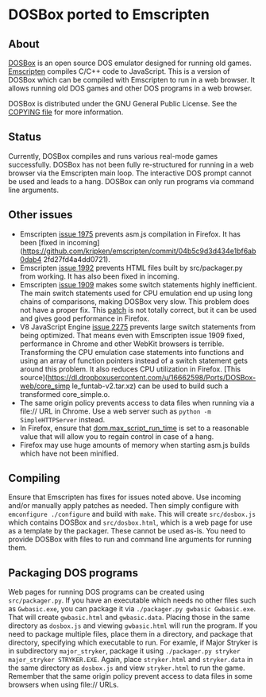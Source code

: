 DOSBox ported to Emscripten
===========================

About
-----

[DOSBox](http://www.dosbox.com/) is an open source DOS emulator designed for
running old games. [Emscripten](https://github.com/kripken/emscripten)
compiles C/C++ code to JavaScript. This is a version of DOSBox which can be
compiled with Emscripten to run in a web browser. It allows running old DOS
games and other DOS programs in a web browser.

DOSBox is distributed under the GNU General Public License. See the
[COPYING file](https://github.com/dreamlayers/em-dosbox/blob/em-dosbox-0.74/COPYING)
for more information.

Status
------

Currently, DOSBox compiles and runs various real-mode games successfully.
DOSBox has not been fully re-structured for running in a web browser via the
Emscripten main loop. The interactive DOS prompt cannot be used and leads to a
hang. DOSBox can only run programs via command line arguments.

Other issues
------------

* Emscripten [issue 1975](https://github.com/kripken/emscripten/issues/1975)
prevents asm.js compilation in Firefox. It has been [fixed in
incoming](https://github.com/kripken/emscripten/commit/04b5c9d3d434e1bf6ab0dab4
2fd27fd4a4dd0721).
* Emscripten [issue 1992](https://github.com/kripken/emscripten/issues/1992)
prevents HTML files built by src/packager.py from working. It has also been
fixed in incoming.
* Emscripten [issue 1909](https://github.com/kripken/emscripten/issues/1909)
makes some switch statements highly inefficient. The main switch statements
used for CPU emulation end up using long chains of comparisons, making DOSBox
very slow. This problem does not have a proper fix. This
[patch](https://gist.github.com/dreamlayers/8463670) is not totally correct,
but it can be used and gives good performance in Firefox.
* V8 JavaScript Engine [issue
2275](http://code.google.com/p/v8/issues/detail?id=2275) prevents large switch
statements from being optimized. That means even with Emscripten issue 1909
fixed, performance in Chrome and other WebKit browsers is terrible.
Transforming the CPU emulation case statements into functions and using an
array of function pointers instead of a switch statement gets around this
problem. It also reduces CPU utilization in Firefox. [This
source](https://dl.dropboxusercontent.com/u/16662598/Ports/DOSBox-web/core_simp
le_funtab-v2.tar.xz) can be used to build  such a transformed core_simple.o.
* The same origin policy prevents access to data files when running via a
file:// URL in Chrome. Use a web server such as `python -m SimpleHTTPServer`
instead.
* In Firefox, ensure that
[dom.max\_script\_run\_time](http://kb.mozillazine.org/Dom.max_script_run_time)
 is set to a reasonable value that will allow you to regain control in case of
a hang.
* Firefox may use huge amounts of memory when starting asm.js builds which have
not been minified.

Compiling
---------

Ensure that Emscripten has fixes for issues noted above. Use incoming and/or
manually apply patches as needed. Then simply configure with `emconfigure
./configure` and build with `make`. This will create `src/dosbox.js` which
contains DOSBox and `src/dosbox.html`, which is a web page for use as a
template by the packager. These cannot be used as-is. You need to provide
DOSBox with files to run and command line arguments for running them.

Packaging DOS programs
----------------------

Web pages for running DOS programs can be created using `src/packager.py`. If
you have an executable which needs no other files such as `Gwbasic.exe`, you
can package it via `./packager.py gwbasic Gwbasic.exe`. That will create
`gwbasic.html` and `gwbasic.data`. Placing those in the same directory as
`dosbox.js` and viewing `gwbasic.html` will run the program. If you need to
package multiple files, place them in a directory, and package that directory,
specifying which executable to run. For examle, if Major Stryker is in
subdirectory `major_stryker`, package it using `./packager.py stryker
major_stryker STRYKER.EXE`. Again, place `stryker.html` and `stryker.data` in
the same directory as `dosbox.js` and view `stryker.html` to run the game.
Remember that the same origin policy prevent access to data files in some
browsers when using file:// URLs.
